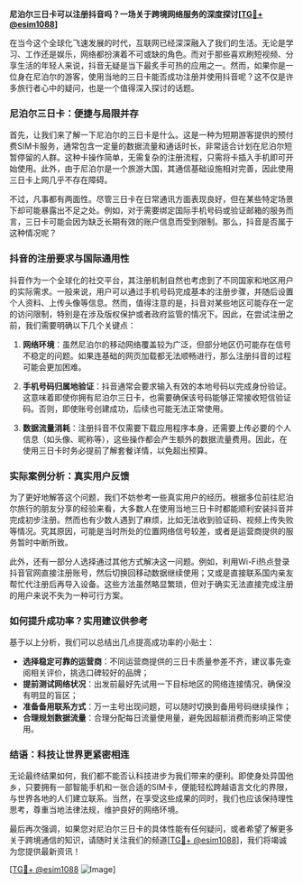 **尼泊尔三日卡可以注册抖音吗？一场关于跨境网络服务的深度探讨[[TG💪+ @esim1088](https://t.me/s/esim1088)]**

在当今这个全球化飞速发展的时代，互联网已经深深融入了我们的生活。无论是学习、工作还是娱乐，网络都扮演着不可或缺的角色。而对于那些喜欢刷短视频、分享生活的年轻人来说，抖音无疑是当下最炙手可热的应用之一。然而，如果你是一位身在尼泊尔的游客，使用当地的三日卡能否成功注册并使用抖音呢？这不仅是许多旅行者心中的疑问，也是一个值得深入探讨的话题。

### 尼泊尔三日卡：便捷与局限并存

首先，让我们来了解一下尼泊尔的三日卡是什么。这是一种为短期游客提供的预付费SIM卡服务，通常包含一定量的数据流量和通话时长，非常适合计划在尼泊尔短暂停留的人群。这种卡操作简单，无需复杂的注册流程，只需将卡插入手机即可开始使用。此外，由于尼泊尔是一个旅游大国，其通信基础设施相对完善，因此使用三日卡上网几乎不存在障碍。

不过，凡事都有两面性。尽管三日卡在日常通讯方面表现良好，但在某些特定场景下却可能暴露出不足之处。例如，对于需要绑定国际手机号码或验证邮箱的服务而言，三日卡可能会因为缺乏长期有效的账户信息而受到限制。那么，抖音是否属于这种情况呢？

### 抖音的注册要求与国际通用性

抖音作为一个全球化的社交平台，其注册机制自然也考虑到了不同国家和地区用户的实际需求。一般来说，用户可以通过手机号码完成基本的注册步骤，并随后设置个人资料、上传头像等信息。然而，值得注意的是，抖音对某些地区可能存在一定的访问限制，特别是在涉及版权保护或者政府监管的情况下。因此，在尝试注册之前，我们需要明确以下几个关键点：

1. **网络环境**：虽然尼泊尔的移动网络覆盖较为广泛，但部分地区仍可能存在信号不稳定的问题。如果连基础的网页加载都无法顺畅进行，那么注册抖音的过程可能会更加困难。
   
2. **手机号码归属地验证**：抖音通常会要求输入有效的本地号码以完成身份验证。这意味着即使你拥有尼泊尔三日卡，也需要确保该号码能够正常接收短信验证码。否则，即使账号创建成功，后续也可能无法正常使用。

3. **数据流量消耗**：注册抖音不仅需要下载应用程序本身，还需要上传必要的个人信息（如头像、昵称等），这些操作都会产生额外的数据流量费用。因此，在使用三日卡时务必提前了解套餐详情，以免超出预算。

### 实际案例分析：真实用户反馈

为了更好地解答这个问题，我们不妨参考一些真实用户的经历。根据多位前往尼泊尔旅行的朋友分享的经验来看，大多数人在使用当地三日卡时都能顺利安装抖音并完成初步注册。然而也有少数人遇到了麻烦，比如无法收到验证码、视频上传失败等情况。究其原因，可能是当时所处的位置网络信号较差，或者是运营商提供的服务暂时中断所致。

此外，还有一部分人选择通过其他方式解决这一问题。例如，利用Wi-Fi热点登录抖音官网直接注册账号，然后切换回移动数据继续使用；又或是直接联系国内亲友帮忙代注册后再导入设备。这些方法虽然略显繁琐，但对于确实无法直接完成注册的用户来说不失为一种可行方案。

### 如何提升成功率？实用建议供参考

基于以上分析，我们可以总结出几点提高成功率的小贴士：

- **选择稳定可靠的运营商**：不同运营商提供的三日卡质量参差不齐，建议事先查阅相关评价，挑选口碑较好的品牌；
- **提前测试网络状况**：出发前最好先试用一下目标地区的网络连接情况，确保没有明显的盲区；
- **准备备用联系方式**：万一主号出现问题，可以随时切换到备用号码继续操作；
- **合理规划数据流量**：合理分配每日流量使用量，避免因超额消费而影响正常使用。

### 结语：科技让世界更紧密相连

无论最终结果如何，我们都不能否认科技进步为我们带来的便利。即使身处异国他乡，只要拥有一部智能手机和一张合适的SIM卡，便能轻松跨越语言文化的界限，与世界各地的人们建立联系。当然，在享受这些成果的同时，我们也应该保持理性思考，尊重当地法律法规，维护良好的网络环境。

最后再次强调，如果您对尼泊尔三日卡的具体性能有任何疑问，或者希望了解更多关于跨境通信的知识，请随时关注我们的频道[[TG💪+ @esim1088](https://t.me/s/esim1088)]，我们将竭诚为您提供最新资讯！

[[TG💪+ @esim1088](https://t.me/s/esim1088) ![Image](https://i.postimg.cc/4NQfJmqS/Snipaste-2025-05-13-00-14-12.png)]